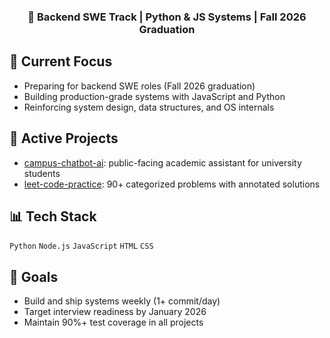 <h3 align="center">🔧 Backend SWE Track | Python & JS Systems | Fall 2026 Graduation</h3>

## 🔧 Current Focus
- Preparing for backend SWE roles (Fall 2026 graduation)
- Building production-grade systems with JavaScript and Python
- Reinforcing system design, data structures, and OS internals

## 🧠 Active Projects
- [campus-chatbot-ai](https://github.com/Tr-Do/chatbot): public-facing academic assistant for university students
- [leet-code-practice](https://github.com/Tr-Do/leetcode_practice): 90+ categorized problems with annotated solutions

## 📊 Tech Stack
`Python` `Node.js` `JavaScript` `HTML` `CSS`

## 🎯 Goals
- Build and ship systems weekly (1+ commit/day)
- Target interview readiness by January 2026
- Maintain 90%+ test coverage in all projects
